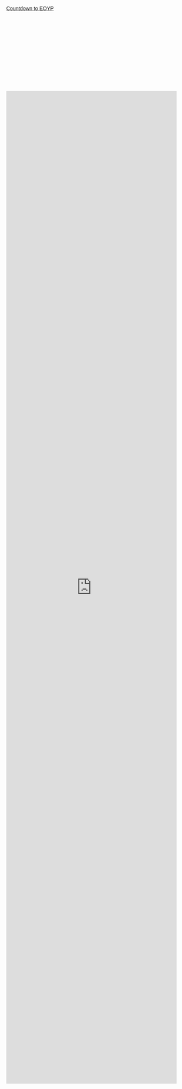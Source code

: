 <html lang="en">
<head>
    <meta charset="UTF-8">
    <meta name="EOYP Registration" content="width=device-width, initial-scale=1.0">
    <title>EOYP Registration</title>
    <style>
        body {
            display: flex;
            justify-content: center;
            align-items: center;
            min-height: 100vh;
            margin: 0;
            font-family: Arial, sans-serif;
        }
        .container {
            width: 100%;
            max-width: 800px;
            padding: 20px;
        }
        .countdown {
            width: 100%;
            padding-bottom: 25%;
            position: relative;
        }
        .countdown iframe {
            position: absolute;
            top: 0;
            left: 0;
            width: 100%;
            height: 100%;
        }
        .form {
            width: 100%;
            height: 2697px;
            border: none;
        }
        @media (max-width: 800px) {
            .container {
                width: 90%;
            }
        }
    </style>
</head>
<body>
    <div class="container">
        <div class="countdown">
            <script>(function(d, s, id) { var js, pjs = d.getElementsByTagName(s)[0]; if (d.getElementById(id)) return; js = d.createElement(s); js.id = id; js.src = "//www.tickcounter.com/static/js/loader.js"; pjs.parentNode.insertBefore(js, pjs); }(document, "script", "tickcounter-sdk"));</script>
            <a data-type="countdown" data-id="5969422" class="tickcounter" style="display:block; left:0; width:100%; height:0; position:relative; padding-bottom:25%; margin:0 auto;" title="Countdown to EOYP" href="//www.tickcounter.com/">Countdown to EOYP</a>
        </div>
        <iframe class="form" src="https://docs.google.com/forms/d/e/1FAIpQLSfJxhOkybz_ZA0ygd0wLzISUxHU4dK-Elwvk0ZpTj3iyyHq9w/viewform?embedded=true" frameborder="0" marginheight="0" marginwidth="0">Loading…</iframe>
    </div>
</body>
</html>
